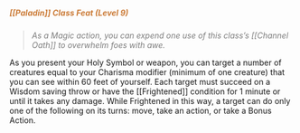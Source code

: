 ##### *<span style="color:rgb(203, 123, 55)">[[Paladin]] Class Feat (Level 9)</span>*

> *<span style="color:rgb(125, 125, 125)">As a Magic action, you can expend one use of this class’s [[Channel Oath]] to overwhelm foes with awe.</span>* 

As you present your Holy Symbol or weapon, you can target a number of creatures equal to your Charisma modifier (minimum of one creature) that you can see within 60 feet of yourself. Each target must succeed on a Wisdom saving throw or have the [[Frightened]] condition for 1 minute or until it takes any damage. While Frightened in this way, a target can do only one of the following on its turns: move, take an action, or take a Bonus Action.